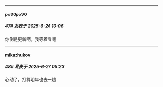 ﻿
*****

####  po90po90  
##### 47#       发表于 2025-6-26 10:06

你倒是更新啊，我等着看呢


*****

####  mikazhukov  
##### 48#       发表于 2025-6-27 05:23

心动了，打算明年也去一趟

